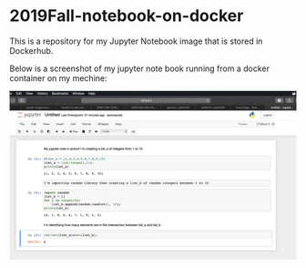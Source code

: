 # 2019Fall-notebook-on-docker
This is a repository for my Jupyter Notebook image that is stored in Dockerhub.

Below is a screenshot of my jupyter note book running from a docker container on my mechine:

![](https://github.com/IsraelPhiri/2019Fall-notebook-on-docker/blob/master/Jpt_in_act.png)
